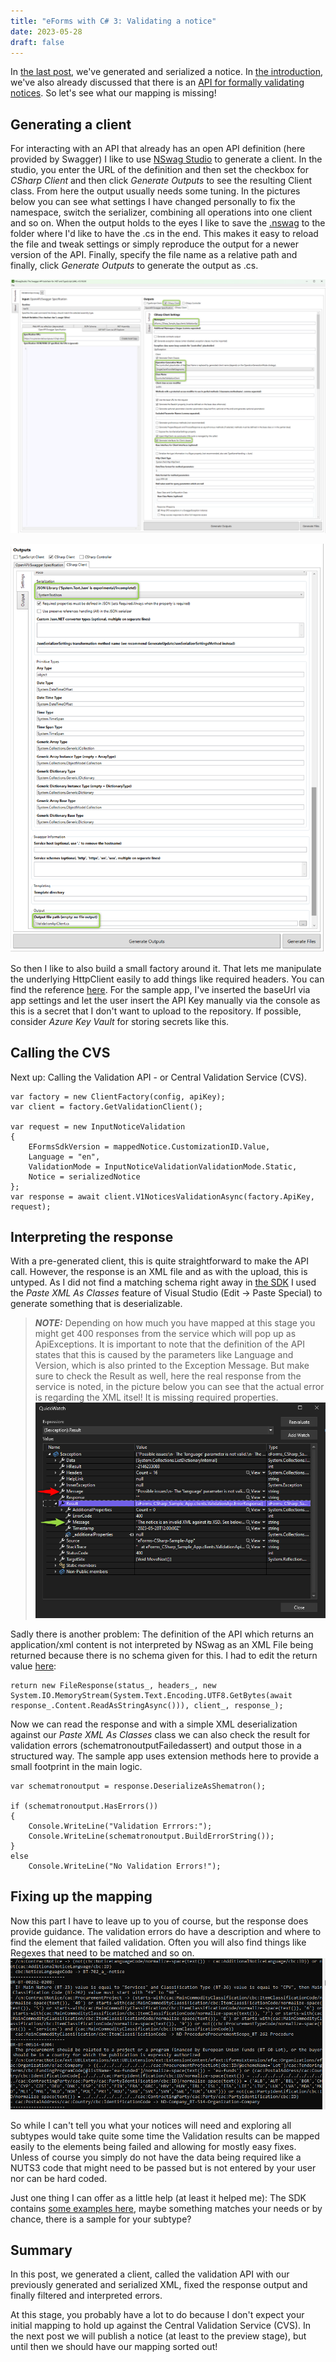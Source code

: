 ```yaml
---
title: "eForms with C# 3: Validating a notice"
date: 2023-05-28
draft: false
---
```


In [the last post](/post/eforms-csharp/generating), we've generated and serialized a notice. In [the introduction](/post/eforms-csharp/introduction), we've also already discussed that there is an [API for formally validating notices](https://cvs.preview.ted.europa.eu/swagger-ui/index.html). So let's see what our mapping is missing!

## Generating a client
For interacting with an API that already has an open API definition (here provided by Swagger) I like to use [NSwag Studio](https://github.com/RicoSuter/NSwag) to generate a client. In the studio, you enter the URL of the definition and then set the checkbox for _CSharp Client_ and then click _Generate Outputs_ to see the resulting Client class. From here the output usually needs some tuning. In the pictures below you can see what settings I have changed personally to fix the namespace, switch the serializer, combining all operations into one client and so on. When the output holds to the eyes I like to save the [.nswag](https://github.com/Kunter-Bunt/eForms-CSharp-Sample/blob/main/eForms-CSharp-Sample-App/clients/ValidationApi.nswag) to the folder where I'd like to have the .cs in the end. This makes it easy to reload the file and tweak settings or simply reproduce the output for a newer version of the API. Finally, specify the file name as a relative path and finally, click _Generate Outputs_ to generate the output as .cs.

![The upper part of the configuration in NSwag Studio.](UpperConfig.png)

![The lower part of the configuration in NSwag Studio, including the output file path.](LowerConfig.png)

So then I like to also build a small factory around it. That lets me manipulate the underlying HttpClient easily to add things like required headers. You can find the reference [here](https://github.com/Kunter-Bunt/eForms-CSharp-Sample/blob/main/eForms-CSharp-Sample-App/client/ClientFactory.cs). For the sample app, I've inserted the baseUrl via app settings and let the user insert the API Key manually via the console as this is a secret that I don't want to upload to the repository. If possible, consider _Azure Key Vault_ for storing secrets like this.

## Calling the CVS
Next up: Calling the Validation API - or Central Validation Service (CVS). 
```
var factory = new ClientFactory(config, apiKey);
var client = factory.GetValidationClient();

var request = new InputNoticeValidation
{
    EFormsSdkVersion = mappedNotice.CustomizationID.Value,
    Language = "en",
    ValidationMode = InputNoticeValidationValidationMode.Static,
    Notice = serializedNotice
};
var response = await client.V1NoticesValidationAsync(factory.ApiKey, request);
```

## Interpreting the response
With a pre-generated client, this is quite straightforward to make the API call. However, the response is an XML file and as with the upload, this is untyped. As I did not find a matching schema right away in [the SDK](https://github.com/OP-TED/eForms-SDK) I used the _Paste XML As Classes_ feature of Visual Studio (Edit -> Paste Special) to generate something that is deserializable. 

> **_NOTE:_**  Depending on how much you have mapped at this stage you might get 400 responses from the service which will pop up as ApiExceptions. It is important to note that the definition of the API states that this is caused by the parameters like Language and Version, which is also printed to the Exception Message. But make sure to check the Result as well, here the real response from the service is noted, in the picture below you can see that the actual error is regarding the XML itsel! It is missing required properties. ![The actual response from the service is in the Result, not the Message](400Error.png)

Sadly there is another problem: The definition of the API which returns an application/xml content is not interpreted by NSwag as an XML File being returned because there is no schema given for this. I had to edit the return value [here](https://github.com/Kunter-Bunt/eForms-CSharp-Sample/blob/main/eForms-CSharp-Sample-App/clients/ValidationClient.cs#LL193C34-L193C34):
```
return new FileResponse(status_, headers_, new System.IO.MemoryStream(System.Text.Encoding.UTF8.GetBytes(await response_.Content.ReadAsStringAsync())), client_, response_);
```
Now we can read the response and with a simple XML deserialization against our _Paste XML As Classes_ class we can also check the result for validation errors (schematronoutputFailedassert) and output those in a structured way. The sample app uses extension methods here to provide a small footprint in the main logic.
```
var schematronoutput = response.DeserializeAsShematron();

if (schematronoutput.HasErrors())
{
    Console.WriteLine("Validation Errrors:");
    Console.WriteLine(schematronoutput.BuildErrorString());
}
else
    Console.WriteLine("No Validation Errors!");
```

## Fixing up the mapping
Now this part I have to leave up to you of course, but the response does provide guidance. The validation errors do have a description and where to find the element that failed validation. Often you will also find things like Regexes that need to be matched and so on. 
![The validation errors do provide a description as well as XPaths.](200Response.png)

So while I can't tell you what your notices will need and exploring all subtypes would take quite some time the Validation results can be mapped easily to the elements being failed and allowing for mostly easy fixes. Unless of course you simply do not have the data being required like a NUTS3 code that might need to be passed but is not entered by your user nor can be hard coded. 

Just one thing I can offer as a little help (at least it helped me): The SDK contains [some examples here](https://github.com/OP-TED/eForms-SDK/tree/develop/examples), maybe something matches your needs or by chance, there is a sample for your subtype?

## Summary
In this post, we generated a client, called the validation API with our previously generated and serialized XML, fixed the response output and finally filtered and interpreted errors.

At this stage, you probably have a lot to do because I don't expect your initial mapping to hold up against the Central Validation Service (CVS). In the next post we will publish a notice (at least to the preview stage), but until then we should have our mapping sorted out! 